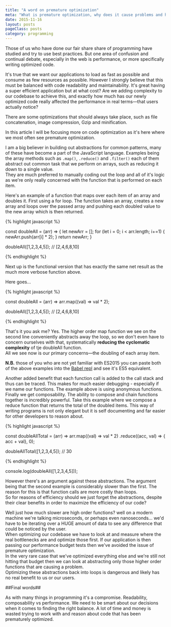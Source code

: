 ```yaml
---
title: "A word on premature optimization"
meta: "What is premature optimization, why does it cause problems and how is it best avoided?"
date: 2015-11-16
layout: posts
pageClass: posts
category: programming
---
```


Those of us who have done our fair share share of programming have studied and 
try to use best practices.  But one area of confusion and continual debate,
especially in the web is performance, or more specifically writing optimized 
code.

It's true that we want our applications to load as fast as possible and consume 
as few resources as possible.  However I strongly believe that this must be 
balanced with code readability and maintainability.  It's great having a super
efficient application but at what cost?  Are we adding complexity to our 
codebase to achieve this, and exactly how much has our newly optimized code really
affected the performance in real terms&mdash;that users actually notice?

There are some optimizations that should always take place, such as file
concatenation, image compression, Gzip and minification.

In this article I will be focusing more on code optimization as it's here where
we most often see premature optimization.

I am a big believer in building out abstractions for common patterns, many of
these have become a part of the JavaScript language.  Examples being the array
methods such as `.map()`, `.reduce()` and `.filter()` each of them abstract out
common task that we perform on arrays, such as reducing it down to a single
value.  
They are much preferred to manually coding out the loop and all of it's logic as
we're only really concerned with the function that is performed on each item.

Here's an example of a function that maps over each item of an array and doubles
it.  First using a for loop.  The function takes an array, creates a new array
and loops over the passed array and pushing each doubled value to the new array
which is then returned.

{% highlight javascript %}

const doubleAll = (arr) => {
  let newArr = [];
  for (let i = 0; i < arr.length; i+=1) {
    newArr.push(arr[i] * 2);
  }
  return newArr;
}

doubleAll([1,2,3,4,5]); // [2,4,6,8,10]

{% endhighlight %}

Next up is the functional version that has exactly the same net result as the
much more verbose function above.

Here goes&hellip;

{% highlight javascript %}

const doubleAll = (arr) => 
  arr.map((val) => 
  val * 2);

doubleAll([1,2,3,4,5]); // [2,4,6,8,10]

{% endhighlight %}

That's it you ask me?  Yes.  The  higher order map function we see on the second 
line conveniently abstracts away the loop, so we don't even have to concern
ourselves with that, systematically **reducing the cyclomatic complexity** of
tje doubleAll function.  
All we see now is our primary concerns&mdash;the doubling of each array item.

**N.B.** those of you who are not yet familiar with ES2015 you can paste both of the 
above examples into the [Babel repl](http://babeljs.io/repl/) and see it's 
ES5 equivalent.

Another added benefit that each function call is added to the call stack
and thus can be traced.  This makes for much easier debugging - especially if we
name our functions.  The example above is using anonymous functions.
Finally we get composability.  The ability to compose and chain functions 
together is incredibly powerful.  Take this example where we compose a reduce
function that returns the total of the doubled items.  This way of writing
programs is not only elegant but it is self documenting and far easier for other
developers to reason about.

{% highlight javascript %}

const doubleAllTotal = (arr) => 
  arr.map((val) => 
  val * 2)
  .reduce((acc, val) => {
  acc + val}, 0);

doubleAllTotal([1,2,3,4,5]); // 30

{% endhighlight %}

console.log(doubleAll([1,2,3,4,5]));

However there's an argument against these abstractions.  The argument being that
the second example is considerably slower than the first.  The reason for this
is that function calls are more costly than loops.  
So for reasons of efficiency should we just forget the abstractions, despite 
their clear benefits in order to maximize the efficiency of our code?

Well just how much slower are high order functions? well on a modern machine 
we're talking microseconds, or perhaps even nanoseconds&hellip;
we'd have to be iterating over a HUGE amount of data to see any difference that
could be noticed by the user.  
When optimizing our codebase we have to look at and measure where the real 
bottlenecks are and optimize those first.  If our application is then passing
our performance budget tests then we've avoided the issue of premature 
optimization.  
In the very rare case that we've optimized everything else and
we're still not hitting that budget then we can look at abstracting only those
higher order functions that are causing a problem.  
Optimizing these abstractions back into loops is dangerous and likely has no 
real benefit to us or our users.

##Final words##

As with many things in programming it's a compromise. Readability, composability
vs performance.  We need to be smart about our decisions when it comes to 
finding the right balance.  A lot of time and money is wasted trying to work
with and reason about code that has been prematurely optimized.





